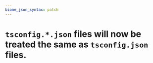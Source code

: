 ```yaml
---
biome_json_syntax: patch
---
```


# `tsconfig.*.json` files will now be treated the same as `tsconfig.json` files.
